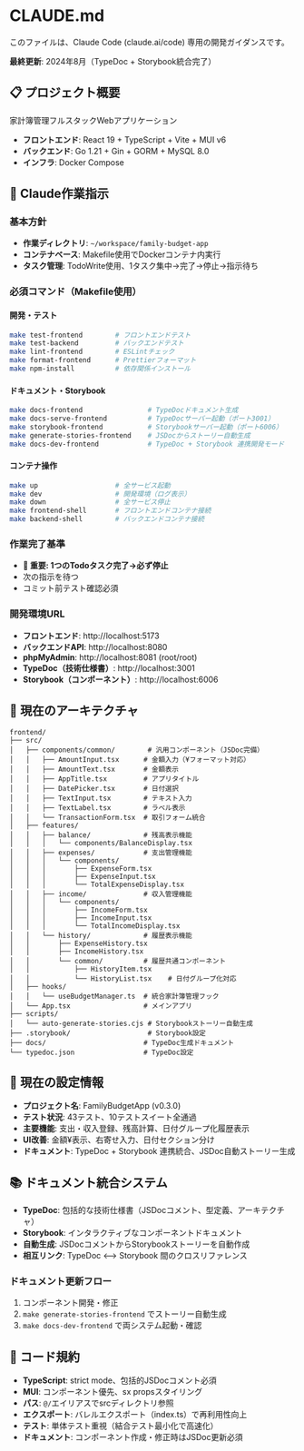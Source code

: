 # CLAUDE.md

このファイルは、Claude Code (claude.ai/code) 専用の開発ガイダンスです。

**最終更新**: 2024年8月（TypeDoc + Storybook統合完了）

## 📋 プロジェクト概要

家計簿管理フルスタックWebアプリケーション
- **フロントエンド**: React 19 + TypeScript + Vite + MUI v6
- **バックエンド**: Go 1.21 + Gin + GORM + MySQL 8.0
- **インフラ**: Docker Compose

## 🎯 Claude作業指示

### 基本方針
- **作業ディレクトリ**: `~/workspace/family-budget-app`
- **コンテナベース**: Makefile使用でDockerコンテナ内実行
- **タスク管理**: TodoWrite使用、1タスク集中→完了→停止→指示待ち

### 必須コマンド（Makefile使用）

#### 開発・テスト
```bash
make test-frontend        # フロントエンドテスト
make test-backend         # バックエンドテスト  
make lint-frontend        # ESLintチェック
make format-frontend      # Prettierフォーマット
make npm-install          # 依存関係インストール
```

#### ドキュメント・Storybook
```bash
make docs-frontend                # TypeDocドキュメント生成
make docs-serve-frontend          # TypeDocサーバー起動（ポート3001）
make storybook-frontend           # Storybookサーバー起動（ポート6006）
make generate-stories-frontend    # JSDocからストーリー自動生成
make docs-dev-frontend            # TypeDoc + Storybook 連携開発モード
```

#### コンテナ操作
```bash
make up                   # 全サービス起動
make dev                  # 開発環境（ログ表示）
make down                 # 全サービス停止
make frontend-shell       # フロントエンドコンテナ接続
make backend-shell        # バックエンドコンテナ接続
```

### 作業完了基準
- **🛑 重要: 1つのTodoタスク完了→必ず停止**
- 次の指示を待つ
- コミット前テスト確認必須

### 開発環境URL
- **フロントエンド**: http://localhost:5173
- **バックエンドAPI**: http://localhost:8080  
- **phpMyAdmin**: http://localhost:8081 (root/root)
- **TypeDoc（技術仕様書）**: http://localhost:3001
- **Storybook（コンポーネント）**: http://localhost:6006

## 📁 現在のアーキテクチャ

```
frontend/
├── src/
│   ├── components/common/        # 汎用コンポーネント（JSDoc完備）
│   │   ├── AmountInput.tsx      # 金額入力（¥フォーマット対応）
│   │   ├── AmountText.tsx       # 金額表示
│   │   ├── AppTitle.tsx         # アプリタイトル
│   │   ├── DatePicker.tsx       # 日付選択
│   │   ├── TextInput.tsx        # テキスト入力
│   │   ├── TextLabel.tsx        # ラベル表示
│   │   └── TransactionForm.tsx  # 取引フォーム統合
│   ├── features/
│   │   ├── balance/             # 残高表示機能
│   │   │   └── components/BalanceDisplay.tsx
│   │   ├── expenses/            # 支出管理機能
│   │   │   └── components/
│   │   │       ├── ExpenseForm.tsx
│   │   │       ├── ExpenseInput.tsx
│   │   │       └── TotalExpenseDisplay.tsx
│   │   ├── income/              # 収入管理機能
│   │   │   └── components/
│   │   │       ├── IncomeForm.tsx
│   │   │       ├── IncomeInput.tsx
│   │   │       └── TotalIncomeDisplay.tsx
│   │   └── history/             # 履歴表示機能
│   │       ├── ExpenseHistory.tsx
│   │       ├── IncomeHistory.tsx
│   │       └── common/          # 履歴共通コンポーネント
│   │           ├── HistoryItem.tsx
│   │           └── HistoryList.tsx    # 日付グループ化対応
│   ├── hooks/
│   │   └── useBudgetManager.ts  # 統合家計簿管理フック
│   └── App.tsx                  # メインアプリ
├── scripts/
│   └── auto-generate-stories.cjs # Storybookストーリー自動生成
├── .storybook/                   # Storybook設定
├── docs/                        # TypeDoc生成ドキュメント
└── typedoc.json                 # TypeDoc設定
```

## 🔧 現在の設定情報
- **プロジェクト名**: FamilyBudgetApp (v0.3.0)
- **テスト状況**: 43テスト、10テストスイート全通過
- **主要機能**: 支出・収入登録、残高計算、日付グループ化履歴表示
- **UI改善**: 金額¥表示、右寄せ入力、日付セクション分け
- **ドキュメント**: TypeDoc + Storybook 連携統合、JSDoc自動ストーリー生成

## 📚 ドキュメント統合システム
- **TypeDoc**: 包括的な技術仕様書（JSDocコメント、型定義、アーキテクチャ）
- **Storybook**: インタラクティブなコンポーネントドキュメント
- **自動生成**: JSDocコメントからStorybookストーリーを自動作成
- **相互リンク**: TypeDoc ⟷ Storybook 間のクロスリファレンス

### ドキュメント更新フロー
1. コンポーネント開発・修正
2. `make generate-stories-frontend` でストーリー自動生成
3. `make docs-dev-frontend` で両システム起動・確認

## 🎨 コード規約
- **TypeScript**: strict mode、包括的JSDocコメント必須
- **MUI**: コンポーネント優先、sx propsスタイリング
- **パス**: `@/`エイリアスでsrcディレクトリ参照
- **エクスポート**: バレルエクスポート（index.ts）で再利用性向上
- **テスト**: 単体テスト重視（結合テスト最小化で高速化）
- **ドキュメント**: コンポーネント作成・修正時はJSDoc更新必須